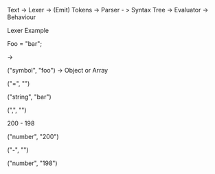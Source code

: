 Text -> Lexer -> (Emit) Tokens -> Parser - > Syntax Tree -> Evaluator -> Behaviour


Lexer Example

Foo = "bar";

->

("symbol", "foo") -> Object or Array

("=", "")

("string", "bar")

(",", "")

200 - 198

("number", "200")

("-", "")

("number", "198")
